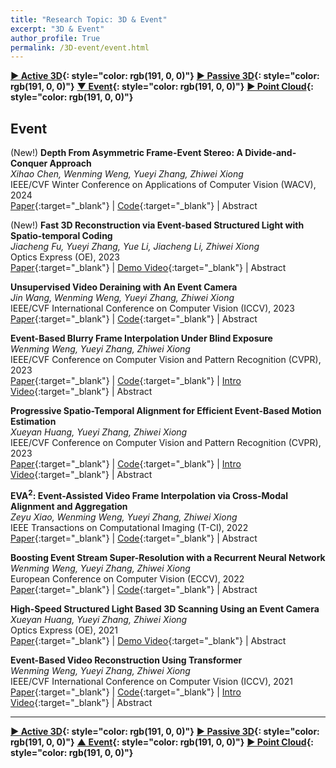 ```yaml
---
title: "Research Topic: 3D & Event"
excerpt: "3D & Event"
author_profile: True
permalink: /3D-event/event.html
---
```




__[▶ Active 3D](/3D-event/active3d){: style="color: rgb(191, 0, 0)"}__ 
__[▶ Passive 3D](/3D-event/passive3d){: style="color: rgb(191, 0, 0)"}__ 
__[▼ Event](/3D-event/event){: style="color: rgb(191, 0, 0)"}__
__[▶ Point Cloud](/3D-event/point-cloud){: style="color: rgb(191, 0, 0)"}__

## Event

<span><highlighted>(New!)</highlighted></span> **Depth From Asymmetric Frame-Event Stereo: A Divide-and-Conquer Approach** <br>
*Xihao Chen, Wenming Weng, Yueyi Zhang, Zhiwei Xiong* <br>
<span><pub>IEEE/CVF Winter Conference on Applications of Computer Vision (WACV), 2024</pub></span> <br> 
[Paper](https://openaccess.thecvf.com/content/WACV2024/html/Chen_Depth_From_Asymmetric_Frame-Event_Stereo_A_Divide-and-Conquer_Approach_WACV_2024_paper.html){:target="_blank"} |
[Code](https://github.com/xhchen10/DC-SFEstereo){:target="_blank"} |
<a onclick='expandABS("chen24")'> Abstract </a>
<div style="display: none;" class=abs id="chen24"><br>
Event cameras asynchronously measure brightness changes in a scene without motion blur or saturation, while frame cameras capture images with dense intensity and fine details at a fixed rate. The exclusive advantages of the two modalities make depth estimation from Stereo Asymmetric Frame-Event (SAFE) systems appealing. However, due to the inevitable information absence of one modality in certain challenging regions, existing stereo matching methods lose efficacy for asymmetric inputs from SAFE systems. In this paper, we propose a divide-and-conquer approach that decomposes depth estimation from SAFE systems into three sub-tasks, i.e., frame-event stereo matching, frame-based Structure-from-Motion (SfM), and event-based SfM. In this way, the above challenging regions are addressed by monocular SfM, which estimates robust depth with two views belonging to the same functioning modality. Moreover, we propose a dual sampling strategy to construct cost volumes with identical spatial locations and depth hypotheses for different sub-tasks, which enables sub-task fusion at the cost volume level. To tackle the occlusion issue raised by the sampling strategy, we further introduce a temporal fusion scheme to utilize long-term sequential inputs with multi-view information. Experimental results validate the superior performance of our method over existing solutions.
</div>

<span><highlighted>(New!)</highlighted></span> **Fast 3D Reconstruction via Event-based Structured Light with Spatio-temporal Coding** <br>
*Jiacheng Fu, Yueyi Zhang, Yue Li, Jiacheng Li, Zhiwei Xiong* <br>
<span><pub>Optics Express (OE), 2023</pub></span> <br> 
[Paper](https://opg.optica.org/oe/fulltext.cfm?uri=oe-31-26-44588){:target="_blank"} |
[Demo Video](https://opg.optica.org/oe/viewmedia.cfm?uri=oe-31-26-44588&seq=v001){:target="_blank"} |
<a onclick='expandABS("Fu23")'> Abstract </a>
<div style="display: none;" class=abs id="Fu23"><br>
Event-based structured light (SL) systems leverage bio-inspired event cameras, which are renowned for their low latency and high dynamics, to drive progress in high-speed structured light systems. However, existing event-based structured light methods concentrate on the independent construction of either time-domain or space-domain features for stereo matching, ignoring the spatio-temporal consistency towards depth. In this work, we build an event-based SL system that consists of a laser point projector and an event camera, and we devise a spatial-temporal coding strategy that realizes depth encoding in dual domains through a single shot. To exploit the spatio-temporal synergy, we further present STEM, a novel Spatio-Temporal Enhanced Matching approach for 3D reconstruction. STEM is comprised of two parts, the spatio-temporal enhancing (STE) algorithm and the spatio-temporal matching (STM) algorithm. Specifically, STE integrates the dual-domain information to increase the saliency of the temporal coding, providing a more robust basis for matching. STM is a stereo matching algorithm explicitly tailored to the unique characteristics of event data modality, which computes the disparity via a meticulously designed hybrid cost function. Experimental results demonstrate the superior performance of our proposed method, achieving a reconstruction rate of 16 fps and a low root mean square error of 0.56 mm at a distance of 0.72 m.

</div>


**Unsupervised Video Deraining with An Event Camera** <br>
*Jin Wang, Wenming Weng, Yueyi Zhang, Zhiwei Xiong* <br>
<span><pub>IEEE/CVF International Conference on Computer Vision (ICCV), 2023</pub></span> <br> 
[Paper](https://openaccess.thecvf.com/content/ICCV2023/html/Wang_Unsupervised_Video_Deraining_with_An_Event_Camera_ICCV_2023_paper.html){:target="_blank"} |
[Code](https://github.com/booker-max/Unsupervised-Deraining-with-Event-Camera){:target="_blank"} |
<a onclick='expandABS("wang23")'> Abstract </a>
<div style="display: none;" class=abs id="wang23"><br>
Current unsupervised video deraining methods are inefficient in modeling the intricate spatio-temporal properties of rain, which leads to unsatisfactory results. In this paper, we propose a novel approach by integrating a bio-inspired event camera into the unsupervised video deraining pipeline, which enables us to capture high temporal resolution information and model complex rain characteristics. Specifically, we first design an end-to-end learning-based network consisting of two modules, the asymmetric separation module and the cross-modal fusion module. The two modules are responsible for segregating the features of the rain-background layer, and for positive enhancement and negative suppression from a cross-modal perspective, respectively. Second, to regularize the network training, we elaborately design a cross-modal contrastive learning method that leverages the complementary information from event cameras, exploring the mutual exclusion and similarity of rain-background layers in different domains. This encourages the deraining network to focus on the distinctive characteristics of each layer and learn a more discriminative representation. Moreover, we construct the first real-world dataset comprising rainy videos and events using a hybrid imaging system. Extensive experiments demonstrate the superior performance of our method on both synthetic and real-world datasets.
</div>

**Event-Based Blurry Frame Interpolation Under Blind Exposure** <br>
*Wenming Weng, Yueyi Zhang, Zhiwei Xiong* <br>
<span><pub>IEEE/CVF Conference on Computer Vision and Pattern Recognition (CVPR), 2023</pub></span> <br>
[Paper](https://openaccess.thecvf.com/content/CVPR2023/html/Weng_Event-Based_Blurry_Frame_Interpolation_Under_Blind_Exposure_CVPR_2023_paper.html){:target="_blank"} |
[Code](https://github.com/WarranWeng/EBFI-BE){:target="_blank"} |
[Intro Video](https://www.youtube.com/watch?v=n3LrH5DS2yA){:target="_blank"} |
<a onclick='expandABS("weng23")'> Abstract </a>
<div style="display: none;" class=abs id="weng23"><br>
Restoring sharp high frame-rate videos from low frame-rate blurry videos is a challenging problem. Existing blurry frame interpolation methods assume a predefined and known exposure time, which suffer from severe performance drop when applied to videos captured in the wild. In this paper, we study the problem of blurry frame interpolation under blind exposure with the assistance of an event camera. The high temporal resolution of the event camera is beneficial to obtain the exposure prior that is lost during the imaging process. Besides, sharp frames can be restored using event streams and blurry frames relying on the mutual constraint among them. Therefore, we first propose an exposure estimation strategy guided by event streams to estimate the lost exposure prior, transforming the blind exposure problem well-posed. Second, we propose to model the mutual constraint with a temporal-exposure control strategy through iterative residual learning. Our blurry frame interpolation method achieves a distinct performance boost over existing methods on both synthetic and self-collected real-world datasets under blind exposure.
</div>



**Progressive Spatio-Temporal Alignment for Efficient Event-Based Motion Estimation** <br>
*Xueyan Huang, Yueyi Zhang, Zhiwei Xiong* <br>
<span><pub>IEEE/CVF Conference on Computer Vision and Pattern Recognition (CVPR), 2023</pub></span> <br>
[Paper](https://openaccess.thecvf.com/content/CVPR2023/html/Huang_Progressive_Spatio-Temporal_Alignment_for_Efficient_Event-Based_Motion_Estimation_CVPR_2023_paper.html){:target="_blank"} |
[Code](https://github.com/huangxueyan/PEME){:target="_blank"} |
[Intro Video](https://www.youtube.com/watch?v=hEMm-Fkim7M){:target="_blank"} |
<a onclick='expandABS("huang23")'> Abstract </a>
<div style="display: none;" class=abs id="huang23"><br>
In this paper, we propose an efficient event-based motion estimation framework for various motion models. Different from previous works, we design a progressive event-to-map alignment scheme and utilize the spatio-temporal correlations to align events. In detail, we progressively align sampled events in an event batch to the time-surface map and obtain the updated motion model by minimizing a novel time-surface loss. In addition, a dynamic batch size strategy is applied to adaptively adjust the batch size so that all events in the batch are consistent with the current motion model. Our framework has three advantages: a) the progressive scheme refines motion parameters iteratively, achieving accurate motion estimation; b) within one iteration, only a small portion of events are involved in optimization, which greatly reduces the total runtime; c) the dynamic batch size strategy ensures that the constant velocity assumption always holds. We conduct comprehensive experiments to evaluate our framework on challenging high-speed scenes with three motion models: rotational, homography, and 6-DOF models. Experimental results demonstrate that our framework achieves state-of-the-art estimation accuracy and efficiency.

</div>


**EVA$^{2}$: Event-Assisted Video Frame Interpolation via Cross-Modal Alignment and Aggregation** <br>
*Zeyu Xiao, Wenming Weng, Yueyi Zhang, Zhiwei Xiong* <br>
<span><pub>IEEE Transactions on Computational Imaging (T-CI), 2022</pub></span> <br>
[Paper](https://ieeexplore.ieee.org/document/9982428/){:target="_blank"} |
[Code](https://github.com/zeyuxiao1997/EVA2){:target="_blank"} |
<a onclick='expandABS("xiao22")'> Abstract </a>
<div style="display: none;" class=abs id="xiao22"><br>
We consider the problem of event-assisted video frame interpolation (VFI), a new track for VFI, by introducing the event data, a novel sensing modality, into the process of generating intermediate frames from low-frame-rate videos. This new track challenges existing methods in two aspects: (1) how to utilize the event data to align boundary keyframes to intermediate ones, especially when there are corruptions in scenes ( e.g. , non-uniform motion, object occlusions, and illumination changes); (2) how to effectively utilize and aggregate cross-modal information for further mitigating corruptions and refining details. In this paper, we propose a novel E vent-assisted V FI method with cross-modal A lignment and A ggregation, termed EVA$^{2}$, to address these challenges. First, to handle corruptions during alignment, we devise the cross-modal Event-Guided Alignment (EGA) module, in which the intermediate frames are aligned at both the feature and the image levels. The alignment operation in the EGA module is guided by the offset maps generated from the event data and information extracted from the input boundary keyframes. Second, we propose the cross-modal Event-aware Dynamic Aggregation (EDA) module, in which the event-aware dynamic convolution operation is applied to aggregate the event data with the aligned results adaptively for further improvements. Extensive experiments on both synthetic and real-world datasets validate the effectiveness of our EVA$^{2}$.
</div>


**Boosting Event Stream Super-Resolution with a Recurrent Neural Network** <br>
*Wenming Weng, Yueyi Zhang, Zhiwei Xiong* <br>
<span><pub>European Conference on Computer Vision (ECCV), 2022</pub></span> <br>
[Paper](https://link.springer.com/chapter/10.1007/978-3-031-20068-7_27){:target="_blank"} |
[Code](https://github.com/WarranWeng/ESR){:target="_blank"} |
<a onclick='expandABS("weng22")'> Abstract </a>
<div style="display: none;" class=abs id="weng22"><br>
Existing methods for event stream super-resolution (SR) either require high-quality and high-resolution frames or underperform for large factor SR. To address these problems, we propose a recurrent neural network for event SR without frames. First, we design a temporal propagation net for incorporating neighboring and long-range event-aware contexts that facilitates event SR. Second, we build a spatiotemporal fusion net for reliably aggregating the spatiotemporal clues of event stream. These two elaborate components are tightly synergized for achieving satisfying event SR results even for 16×
 SR. Synthetic and real-world experimental results demonstrate the clear superiority of our method. Furthermore, we evaluate our method on two downstream event-driven applications, i.e., object recognition and video reconstruction, achieving remarkable performance boost over existing methods.
 </div>



**High-Speed Structured Light Based 3D Scanning Using an Event Camera** <br>
*Xueyan Huang, Yueyi Zhang, Zhiwei Xiong* <br>
<span><pub>Optics Express (OE), 2021</pub></span> <br> 
[Paper](https://opg.optica.org/oe/fulltext.cfm?uri=oe-29-22-35864&id=460651){:target="_blank"} |
[Demo Video](https://opg.optica.org/oe/viewmedia.cfm?uri=oe-29-22-35864&seq=v001){:target="_blank"} |
<a onclick='expandABS("huang21")'> Abstract </a>
<div style="display: none;" class=abs id="huang21"><br>
For a structured light system, scan speed and reconstruction accuracy are usually compromised for limited sensor bandwidth. The bio-inspired camera, also known as the event camera, has high temporal resolution and redundancy-suppressing properties, showing potential to be utilized in a high-speed structured light system. In this paper, we present an event-based structured light system for high-speed 3D scanning, which is composed of an event camera (CeleX-V) and a high-speed digital light projector (TI-DLP6500). The events are triggered by blinking a single pseudo-random pattern by controlling the projector. A simple yet effective algorithm is proposed to generate the event frames from the event stream, and a digital image correlation method is then performed to calculate the displacements, deriving the 3D surfaces of the target objects. A prototype of our proposed system is built with off-the-shelf devices and tested in both static and dynamic scenes. Experiments verify that the proposed system successfully achieves up to a 1000 fps scan rate with an accuracy of 0.27 mm at a distance of 90 cm.


</div>




**Event-Based Video Reconstruction Using Transformer** <br>
*Wenming Weng, Yueyi Zhang, Zhiwei Xiong* <br>
<span><pub>IEEE/CVF International Conference on Computer Vision (ICCV), 2021</pub></span> <br> 
[Paper](https://openaccess.thecvf.com/content/ICCV2021/html/Weng_Event-Based_Video_Reconstruction_Using_Transformer_ICCV_2021_paper){:target="_blank"} |
[Code](https://github.com/WarranWeng/ET-Net){:target="_blank"} |
[Intro Video](https://drive.google.com/file/d/1dSpknMfZrsr1oG7_t36ZkQNhZW0jxZZ8/view?usp=drive_link){:target="_blank"} |
<a onclick='expandABS("weng21")'> Abstract </a>
<div style="display: none;" class=abs id="weng21"><br>
Event cameras, which output events by detecting spatio-temporal brightness changes, bring a novel paradigm to image sensors with high dynamic range and low latency. Previous works have achieved impressive performances on event-based video reconstruction by introducing convolutional neural networks (CNNs). However, intrinsic locality of convolutional operations is not capable of modeling long-range dependency, which is crucial to many vision tasks. In this paper, we present a hybrid CNN-Transformer network for event-based video reconstruction (ET-Net), which merits the fine local information from CNN and global contexts from Transformer. In addition, we further propose a Token Pyramid Aggregation strategy to implement multi-scale token integration for relating internal and intersected semantic concepts in the token-space. Experimental results demonstrate that our proposed method achieves superior performance over state-of-the-art methods on multiple real-world event datasets. The code is available at https://github.com/WarranWeng/ET-Net.
</div>


---



__[▶ Active 3D](/3D-event/active3d){: style="color: rgb(191, 0, 0)"}__ 
__[▶ Passive 3D](/3D-event/passive3d){: style="color: rgb(191, 0, 0)"}__ 
__[▲ Event](/3D-event/event){: style="color: rgb(191, 0, 0)"}__
__[▶ Point Cloud](/3D-event/point-cloud){: style="color: rgb(191, 0, 0)"}__
